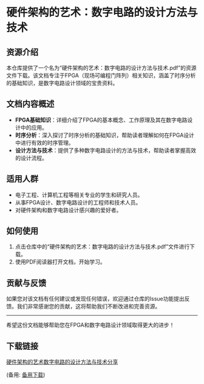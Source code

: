 # 硬件架构的艺术：数字电路的设计方法与技术

## 资源介绍

本仓库提供了一个名为“硬件架构的艺术：数字电路的设计方法与技术.pdf”的资源文件下载。该文档专注于FPGA（现场可编程门阵列）相关知识，涵盖了时序分析的基础知识，是数字电路设计领域的宝贵资料。

## 文档内容概述

- **FPGA基础知识**：详细介绍了FPGA的基本概念、工作原理及其在数字电路设计中的应用。
- **时序分析**：深入探讨了时序分析的基础知识，帮助读者理解如何在FPGA设计中进行有效的时序管理。
- **设计方法与技术**：提供了多种数字电路设计的方法与技术，帮助读者掌握高效的设计流程。

## 适用人群

- 电子工程、计算机工程等相关专业的学生和研究人员。
- 从事FPGA设计、数字电路设计的工程师和技术人员。
- 对硬件架构和数字电路设计感兴趣的爱好者。

## 如何使用

1. 点击仓库中的“硬件架构的艺术：数字电路的设计方法与技术.pdf”文件进行下载。
2. 使用PDF阅读器打开文档，开始学习。

## 贡献与反馈

如果您对该文档有任何建议或发现任何错误，欢迎通过仓库的Issue功能提出反馈。我们非常感谢您的贡献，这将帮助我们不断改进和完善资源。

---

希望这份文档能够帮助您在FPGA和数字电路设计领域取得更大的进步！

## 下载链接
[硬件架构的艺术数字电路的设计方法与技术分享](https://pan.quark.cn/s/cf4c0525557d) 

(备用: [备用下载](https://pan.baidu.com/s/1Ktds_YsBKn9TqeFByM2wWQ?pwd=1234))
